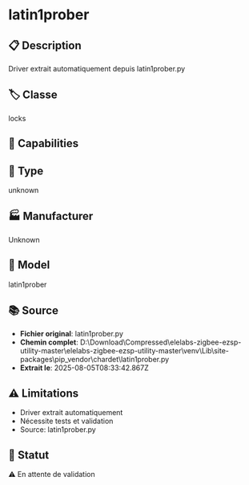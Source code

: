 # latin1prober

## 📋 Description
Driver extrait automatiquement depuis latin1prober.py

## 🏷️ Classe
locks

## 🔧 Capabilities


## 📡 Type
unknown

## 🏭 Manufacturer
Unknown

## 📱 Model
latin1prober

## 📚 Source
- **Fichier original**: latin1prober.py
- **Chemin complet**: D:\Download\Compressed\elelabs-zigbee-ezsp-utility-master\elelabs-zigbee-ezsp-utility-master\venv\Lib\site-packages\pip\_vendor\chardet\latin1prober.py
- **Extrait le**: 2025-08-05T08:33:42.867Z

## ⚠️ Limitations
- Driver extrait automatiquement
- Nécessite tests et validation
- Source: latin1prober.py

## 🚀 Statut
⚠️ En attente de validation
